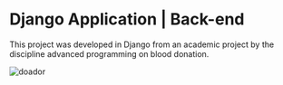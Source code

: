 # Django Application | Back-end
This project was developed in Django from an academic project by the discipline advanced programming on blood donation.

![doador](https://user-images.githubusercontent.com/55366915/95799564-707bfb80-0ccb-11eb-81e0-b22d3b43d350.png)
